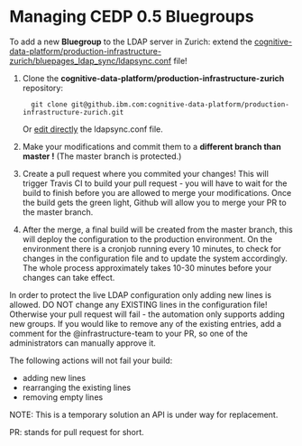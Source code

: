 # Managing CEDP 0.5 Bluegroups

To add a new **Bluegroup** to the LDAP server in Zurich: extend the [cognitive-data-platform/production-infrastructure-zurich/bluepages_ldap_sync/ldapsync.conf](https://github.ibm.com/cognitive-data-platform/production-infrastructure-zurich/blob/master/bluepages_ldap_sync/ldapsync.conf) file!

1. Clone the **cognitive-data-platform/production-infrastructure-zurich** repository:
         
         git clone git@github.ibm.com:cognitive-data-platform/production-infrastructure-zurich.git
         
    Or [edit directly](https://github.ibm.com/cognitive-data-platform/production-infrastructure-zurich/blob/master/bluepages_ldap_sync/ldapsync.conf) the ldapsync.conf file.

2. Make your modifications and commit them to a **different branch than master !** (The master branch is protected.)
3. Create a pull request where you commited your changes!
   This will trigger Travis CI to build your pull request - you will have to wait for the build to finish before you are allowed to merge your modifications.
   Once the build gets the green light, Github will allow you to merge your PR to the master branch.

4. After the merge, a final build will be created from the master branch, this will deploy the configuration to the production environment. 
   On the environment there is a cronjob running every 10 minutes, to check for changes in the configuration file and to update the system accordingly.
   The whole process approximately takes 10-30 minutes before your changes can take effect.
   

In order to protect the live LDAP configuration only adding new lines is allowed.
DO NOT change any EXISTING lines in the configuration file!
Otherwise your pull request will fail - the automation only supports adding new groups. If you would like to remove any of the existing entries, add a comment for the @infrastructure-team to your PR, so one of the administrators can manually approve it.

The following actions will not fail your build:
 - adding new lines
 - rearranging the existing lines
 - removing empty lines
 
NOTE: This is a temporary solution an API is under way for replacement.

PR: stands for pull request for short.
